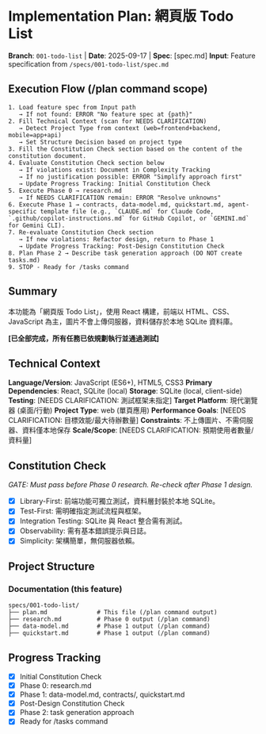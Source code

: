 # Implementation Plan: 網頁版 Todo List

**Branch**: `001-todo-list` | **Date**: 2025-09-17 | **Spec**: [spec.md]
**Input**: Feature specification from `/specs/001-todo-list/spec.md`

## Execution Flow (/plan command scope)
```
1. Load feature spec from Input path
   → If not found: ERROR "No feature spec at {path}"
2. Fill Technical Context (scan for NEEDS CLARIFICATION)
   → Detect Project Type from context (web=frontend+backend, mobile=app+api)
   → Set Structure Decision based on project type
3. Fill the Constitution Check section based on the content of the constitution document.
4. Evaluate Constitution Check section below
   → If violations exist: Document in Complexity Tracking
   → If no justification possible: ERROR "Simplify approach first"
   → Update Progress Tracking: Initial Constitution Check
5. Execute Phase 0 → research.md
   → If NEEDS CLARIFICATION remain: ERROR "Resolve unknowns"
6. Execute Phase 1 → contracts, data-model.md, quickstart.md, agent-specific template file (e.g., `CLAUDE.md` for Claude Code, `.github/copilot-instructions.md` for GitHub Copilot, or `GEMINI.md` for Gemini CLI).
7. Re-evaluate Constitution Check section
   → If new violations: Refactor design, return to Phase 1
   → Update Progress Tracking: Post-Design Constitution Check
8. Plan Phase 2 → Describe task generation approach (DO NOT create tasks.md)
9. STOP - Ready for /tasks command
```

## Summary
本功能為「網頁版 Todo List」，使用 React 構建，前端以 HTML、CSS、JavaScript 為主，圖片不會上傳伺服器，資料儲存於本地 SQLite 資料庫。

**[已全部完成，所有任務已依規劃執行並通過測試]**

## Technical Context
**Language/Version**: JavaScript (ES6+), HTML5, CSS3
**Primary Dependencies**: React, SQLite (local)
**Storage**: SQLite (local, client-side)
**Testing**: [NEEDS CLARIFICATION: 測試框架未指定]
**Target Platform**: 現代瀏覽器 (桌面/行動)
**Project Type**: web (單頁應用)
**Performance Goals**: [NEEDS CLARIFICATION: 目標效能/最大待辦數量]
**Constraints**: 不上傳圖片、不需伺服器、資料僅本地保存
**Scale/Scope**: [NEEDS CLARIFICATION: 預期使用者數量/資料量]

## Constitution Check
*GATE: Must pass before Phase 0 research. Re-check after Phase 1 design.*
- [x] Library-First: 前端功能可獨立測試，資料層封裝於本地 SQLite。
- [x] Test-First: 需明確指定測試流程與框架。
- [x] Integration Testing: SQLite 與 React 整合需有測試。
- [x] Observability: 需有基本錯誤提示與日誌。
- [x] Simplicity: 架構簡單，無伺服器依賴。

## Project Structure

### Documentation (this feature)
```
specs/001-todo-list/
├── plan.md              # This file (/plan command output)
├── research.md          # Phase 0 output (/plan command)
├── data-model.md        # Phase 1 output (/plan command)
├── quickstart.md        # Phase 1 output (/plan command)
```

## Progress Tracking
- [x] Initial Constitution Check
- [x] Phase 0: research.md
- [x] Phase 1: data-model.md, contracts/, quickstart.md
- [x] Post-Design Constitution Check
- [x] Phase 2: task generation approach
- [x] Ready for /tasks command
